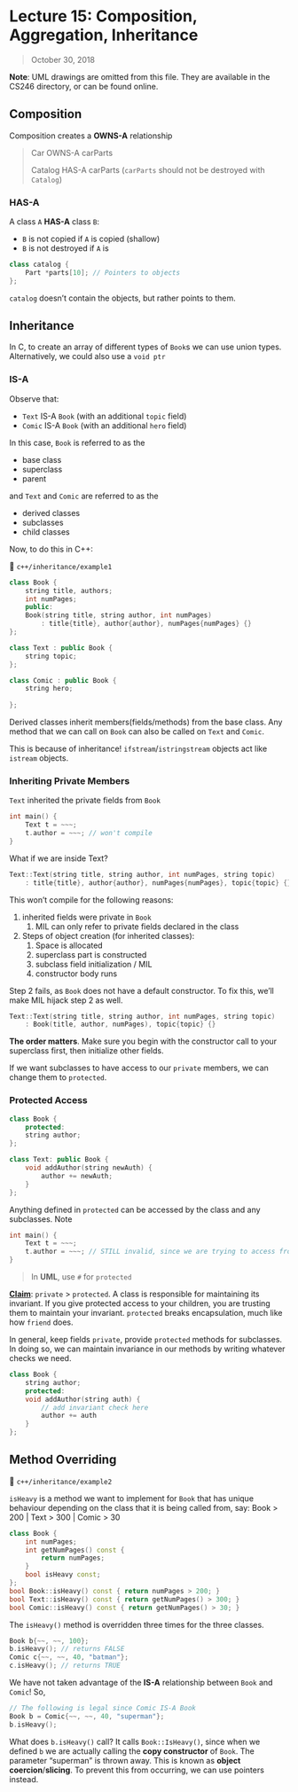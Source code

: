 # Lecture 15: Composition, Aggregation, Inheritance

> October 30, 2018

**Note**: UML drawings are omitted from this file. They are available in the CS246 directory, or can be found online.

## Composition

Composition creates a **OWNS-A** relationship

> Car OWNS-A carParts
>
> Catalog HAS-A carParts (`carParts` should not be destroyed with `Catalog`)

### HAS-A

A class `A` **HAS-A** class `B`:

- `B` is not copied if `A` is copied (shallow)
- `B` is not destroyed if `A` is

```c++
class catalog {
    Part *parts[10]; // Pointers to objects
};
```

`catalog` doesn’t contain the objects, but rather points to them. 

## Inheritance

In C, to create an array of different types of `Book`s we can use union types. Alternatively, we could also use a `void ptr`

### IS-A

Observe that:

- `Text` IS-A `Book` (with an additional `topic` field)
- `Comic` IS-A `Book` (with an additional `hero` field)

In this case, `Book` is referred to as the

- base class
- superclass
- parent

and `Text` and `Comic` are referred to as the

- derived classes
- subclasses
- child classes

Now, to do this in C++:

:file_folder: `c++/inheritance/example1`

```c++
class Book {
    string title, authors;
    int numPages;
    public:
    Book(string title, string author, int numPages)
        : title{title}, author{author}, numPages{numPages} {}
};

class Text : public Book {
    string topic;
};

class Comic : public Book {
    string hero;
    
};
```

Derived classes inherit members(fields/methods) from the base class. Any method that we can call on `Book` can also be called on `Text` and `Comic`.

This is because of inheritance! `ifstream`/`istringstream` objects act like `istream` objects. 

### Inheriting Private Members

`Text` inherited the private fields from `Book`

```c++
int main() {
    Text t = ~~~;
    t.author = ~~~; // won't compile
}
```

What if we are inside Text?

```c++
Text::Text(string title, string author, int numPages, string topic)
    : title{title}, author{author}, numPages{numPages}, topic{topic} {}
```

This won’t compile for the following reasons:

1. inherited fields were private in `Book`
   1. MIL can only refer to private fields declared in the class
2. Steps of object creation (for inherited classes):
   1. Space is allocated
   2. superclass part is constructed
   3. subclass field initialization / MIL
   4. constructor body runs

Step 2 fails, as `Book` does not have a default constructor. To fix this, we’ll make MIL hijack step 2 as well.

```c++
Text::Text(string title, string author, int numPages, string topic)
    : Book(title, author, numPages), topic{topic} {}
```

**The order matters**. Make sure you begin with the constructor call to your superclass first, then initialize other fields.

If we want subclasses to have access to our `private` members, we can change them to 	`protected`.

### Protected Access

```c++
class Book {
    protected:
    string author;
};

class Text: public Book {
    void addAuthor(string newAuth) {
        author += newAuth;
    }
};
```

Anything defined in `protected` can be accessed by the class and any subclasses. Note

```c++
int main() {
    Text t = ~~~;
    t.author = ~~~; // STILL invalid, since we are trying to access from outside
}
```

> In **UML**, use `#` for `protected`

**<u>Claim</u>**: `private` > `protected`. A class is responsible for maintaining its invariant. If you give protected access to your children, you are trusting them to maintain your invariant. `protected` breaks encapsulation, much like how `friend` does.

In general, keep fields `private`, provide `protected` methods for subclasses. In doing so, we can maintain invariance in our methods by writing whatever checks we need.

```c++
class Book {
    string author;
    protected:
    void addAuthor(string auth) {
        // add invariant check here
        author += auth
    }
};
```

## Method Overriding

:file_folder: `c++/inheritance/example2`

`isHeavy` is a method we want to implement for `Book` that has unique behaviour depending on the class that it is being called from, say: Book > 200 | Text > 300 | Comic > 30

```c++
class Book {
    int numPages;
    int getNumPages() const {
        return numPages;
    }
    bool isHeavy const;
};
bool Book::isHeavy() const { return numPages > 200; }
bool Text::isHeavy() const { return getNumPages() > 300; }
bool Comic::isHeavy() const { return getNumPages() > 30; }
```

The `isHeavy()` method is overridden three times for the three classes. 

```c++
Book b{~~, ~~, 100};
b.isHeavy(); // returns FALSE
Comic c{~~, ~~, 40, "batman"};
c.isHeavy(); // returns TRUE
```

We have not taken advantage of the **IS-A** relationship between `Book` and `Comic`! So,

```c++
// The following is legal since Comic IS-A Book
Book b = Comic{~~, ~~, 40, "superman"};
b.isHeavy(); 
```

What does `b.isHeavy()` call? It calls `Book::IsHeavy()`, since when we defined `b` we are actually calling the **copy constructor** of `Book`. The parameter “superman” is thrown away. This is known as **object coercion**/**slicing**. To prevent this from occurring, we can use pointers instead.




